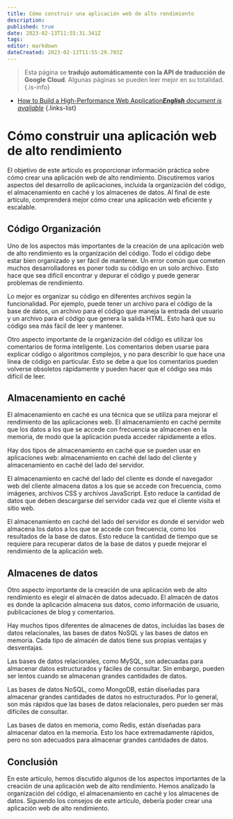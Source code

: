 ```yaml
---
title: Cómo construir una aplicación web de alto rendimiento
description: 
published: true
date: 2023-02-13T11:55:31.341Z
tags: 
editor: markdown
dateCreated: 2023-02-13T11:55:29.703Z
---
```


> Esta página se **tradujo automáticamente con la API de traducción de Google Cloud**.
Algunas páginas se pueden leer mejor en su totalidad.{.is-info}



- [How to Build a High-Performance Web Application***English** document is available*](/en/Knowledge-base/Common/how-to-build-a-high-performance-web-application)
{.links-list}


# Cómo construir una aplicación web de alto rendimiento

El objetivo de este artículo es proporcionar información práctica sobre cómo crear una aplicación web de alto rendimiento. Discutiremos varios aspectos del desarrollo de aplicaciones, incluida la organización del código, el almacenamiento en caché y los almacenes de datos. Al final de este artículo, comprenderá mejor cómo crear una aplicación web eficiente y escalable.

## Código Organización

Uno de los aspectos más importantes de la creación de una aplicación web de alto rendimiento es la organización del código. Todo el código debe estar bien organizado y ser fácil de mantener. Un error común que cometen muchos desarrolladores es poner todo su código en un solo archivo. Esto hace que sea difícil encontrar y depurar el código y puede generar problemas de rendimiento.

Lo mejor es organizar su código en diferentes archivos según la funcionalidad. Por ejemplo, puede tener un archivo para el código de la base de datos, un archivo para el código que maneja la entrada del usuario y un archivo para el código que genera la salida HTML. Esto hará que su código sea más fácil de leer y mantener.

Otro aspecto importante de la organización del código es utilizar los comentarios de forma inteligente. Los comentarios deben usarse para explicar código o algoritmos complejos, y no para describir lo que hace una línea de código en particular. Esto se debe a que los comentarios pueden volverse obsoletos rápidamente y pueden hacer que el código sea más difícil de leer.

## Almacenamiento en caché

El almacenamiento en caché es una técnica que se utiliza para mejorar el rendimiento de las aplicaciones web. El almacenamiento en caché permite que los datos a los que se accede con frecuencia se almacenen en la memoria, de modo que la aplicación pueda acceder rápidamente a ellos.

Hay dos tipos de almacenamiento en caché que se pueden usar en aplicaciones web: almacenamiento en caché del lado del cliente y almacenamiento en caché del lado del servidor.

El almacenamiento en caché del lado del cliente es donde el navegador web del cliente almacena datos a los que se accede con frecuencia, como imágenes, archivos CSS y archivos JavaScript. Esto reduce la cantidad de datos que deben descargarse del servidor cada vez que el cliente visita el sitio web.

El almacenamiento en caché del lado del servidor es donde el servidor web almacena los datos a los que se accede con frecuencia, como los resultados de la base de datos. Esto reduce la cantidad de tiempo que se requiere para recuperar datos de la base de datos y puede mejorar el rendimiento de la aplicación web.

## Almacenes de datos

Otro aspecto importante de la creación de una aplicación web de alto rendimiento es elegir el almacén de datos adecuado. El almacén de datos es donde la aplicación almacena sus datos, como información de usuario, publicaciones de blog y comentarios.

Hay muchos tipos diferentes de almacenes de datos, incluidas las bases de datos relacionales, las bases de datos NoSQL y las bases de datos en memoria. Cada tipo de almacén de datos tiene sus propias ventajas y desventajas.

Las bases de datos relacionales, como MySQL, son adecuadas para almacenar datos estructurados y fáciles de consultar. Sin embargo, pueden ser lentos cuando se almacenan grandes cantidades de datos.

Las bases de datos NoSQL, como MongoDB, están diseñadas para almacenar grandes cantidades de datos no estructurados. Por lo general, son más rápidos que las bases de datos relacionales, pero pueden ser más difíciles de consultar.

Las bases de datos en memoria, como Redis, están diseñadas para almacenar datos en la memoria. Esto los hace extremadamente rápidos, pero no son adecuados para almacenar grandes cantidades de datos.

## Conclusión

En este artículo, hemos discutido algunos de los aspectos importantes de la creación de una aplicación web de alto rendimiento. Hemos analizado la organización del código, el almacenamiento en caché y los almacenes de datos. Siguiendo los consejos de este artículo, debería poder crear una aplicación web de alto rendimiento.